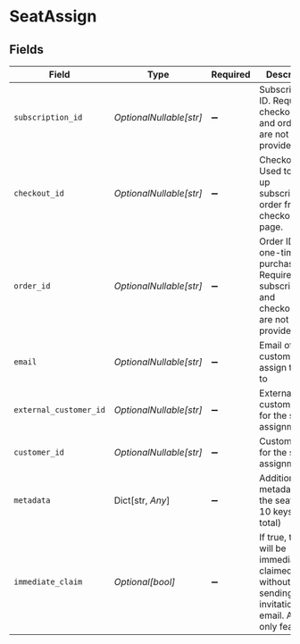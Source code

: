# SeatAssign


## Fields

| Field                                                                                                | Type                                                                                                 | Required                                                                                             | Description                                                                                          |
| ---------------------------------------------------------------------------------------------------- | ---------------------------------------------------------------------------------------------------- | ---------------------------------------------------------------------------------------------------- | ---------------------------------------------------------------------------------------------------- |
| `subscription_id`                                                                                    | *OptionalNullable[str]*                                                                              | :heavy_minus_sign:                                                                                   | Subscription ID. Required if checkout_id and order_id are not provided.                              |
| `checkout_id`                                                                                        | *OptionalNullable[str]*                                                                              | :heavy_minus_sign:                                                                                   | Checkout ID. Used to look up subscription or order from the checkout page.                           |
| `order_id`                                                                                           | *OptionalNullable[str]*                                                                              | :heavy_minus_sign:                                                                                   | Order ID for one-time purchases. Required if subscription_id and checkout_id are not provided.       |
| `email`                                                                                              | *OptionalNullable[str]*                                                                              | :heavy_minus_sign:                                                                                   | Email of the customer to assign the seat to                                                          |
| `external_customer_id`                                                                               | *OptionalNullable[str]*                                                                              | :heavy_minus_sign:                                                                                   | External customer ID for the seat assignment                                                         |
| `customer_id`                                                                                        | *OptionalNullable[str]*                                                                              | :heavy_minus_sign:                                                                                   | Customer ID for the seat assignment                                                                  |
| `metadata`                                                                                           | Dict[str, *Any*]                                                                                     | :heavy_minus_sign:                                                                                   | Additional metadata for the seat (max 10 keys, 1KB total)                                            |
| `immediate_claim`                                                                                    | *Optional[bool]*                                                                                     | :heavy_minus_sign:                                                                                   | If true, the seat will be immediately claimed without sending an invitation email. API-only feature. |